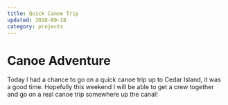 ```yaml
---
title: Quick Canoe Trip
updated: 2018-09-18
category: projects
---
```


# Canoe Adventure

Today I had a chance to go on a quick canoe trip up to Cedar Island, it was a good time. Hopefully this weekend I will be able to get a crew together and go on a real canoe trip somewhere up the canal!

